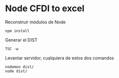 # Node CFDI to excel

Reconstruir módulos de Node
```
npm install
```

Generar el DIST
```
TSC -w
```

Levantar servidor, cualquiera de estos dos comandos
```
nodemon dist/
node dist/
```